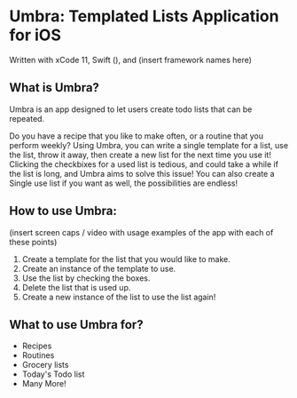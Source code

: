 # Umbra: Templated Lists Application for iOS

Written with xCode 11, Swift (), and (insert framework names here)

## What is Umbra?

Umbra is an app designed to let users create todo lists that can be repeated. 

Do you have a recipe that you like to make often, or a routine that you perform weekly?
Using Umbra, you can write a single template for a list, use the list, throw it away, then create a new list for the next time you use it! 
Clicking the checkbixes for a used list is tedious, and could take a while if the list is long, and Umbra aims to solve this issue!
You can also create a Single use list if you want as well, the possibilities are endless!


## How to use Umbra: 
(insert screen caps / video with usage examples of the app with each of these points)

1. Create a template for the list that you would like to make.
2. Create an instance of the template to use.
3. Use the list by checking the boxes.
4. Delete the list that is used up. 
5. Create a new instance of the list to use the list again!

## What to use Umbra for?

- Recipes
- Routines
- Grocery lists
- Today's Todo list
- Many More!